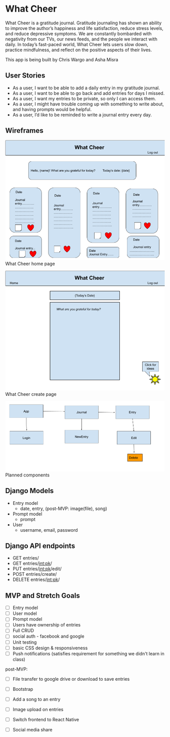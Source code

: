 # What Cheer

What Cheer is a gratitude journal. Gratitude journaling has shown an ability to improve the author’s happiness and life satisfaction, reduce stress levels, and reduce depressive symptoms. We are constantly bombarded with negativity from our TVs, our news feeds, and the people we interact with daily. In today’s fast-paced world, What Cheer lets users slow down, practice mindfulness, and reflect on the positive aspects of their lives. 

This app is being built by Chris Wargo and Asha Misra

## User Stories

- As a user, I want to be able to add a daily entry in my gratitude journal.
- As a user, I want to be able to go back and add entries for days I missed.
- As a user, I want my entries to be private, so only I can access them.
- As a user, I might have trouble coming up with something to write about, and having prompts would be helpful.
- As a user, I’d like to be reminded to write a journal entry every day.

## Wireframes

![What Cheer home page](./wireframes/homepage.png)
What Cheer home page

![What Cheer show page](./wireframes/createpage.png)
What Cheer create page 

![Component Tree](./wireframes/components.png)
Planned components



## Django Models

- Entry model 
    - date, entry, (post-MVP: image(file), song)  
- Prompt model 
    - prompt
- User 
    - username, email, password

## Django API endpoints

- GET entries/
- GET entries/<int:pk>/
- PUT entries/<int:pk>/edit/
- POST entries/create/
- DELETE entries/<int:pk>/

## MVP and Stretch Goals

- [ ] Entry model
- [ ] User model
- [ ] Prompt model
- [ ] Users have ownership of entries
- [ ] Full CRUD
- [ ] social auth - facebook and google
- [ ] Unit testing
- [ ] basic CSS design & responsiveness
- [ ] Push notifications (satisfies requirement for something we didn't learn in class)

post-MVP:
- [ ] File transfer to google drive or download to save entries
- [ ] Bootstrap
- [ ] Add a song to an entry
- [ ] Image upload on entries
- [ ] Switch frontend to React Native
- [ ] Social media share

